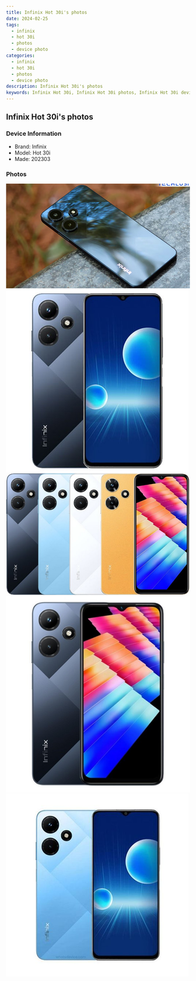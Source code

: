 ```yaml
---
title: Infinix Hot 30i's photos
date: 2024-02-25
tags: 
  - infinix
  - hot 30i
  - photos
  - device photo
categories: 
  - infinix
  - hot 30i
  - photos
  - device photo
description: Infinix Hot 30i's photos
keywords: Infinix Hot 30i, Infinix Hot 30i photos, Infinix Hot 30i device photo
---
```


## Infinix Hot 30i's photos

### Device Information

- Brand: Infinix
- Model: Hot 30i
- Made: 202303

### Photos

![/images/best-assets/devices/infinix/infinix-hot-30i/1.jpg](/images/best-assets/devices/infinix/infinix-hot-30i/1.jpg)
![/images/best-assets/devices/infinix/infinix-hot-30i/2.jpg](/images/best-assets/devices/infinix/infinix-hot-30i/2.jpg)
![/images/best-assets/devices/infinix/infinix-hot-30i/3.jpg](/images/best-assets/devices/infinix/infinix-hot-30i/3.jpg)
![/images/best-assets/devices/infinix/infinix-hot-30i/4.jpg](/images/best-assets/devices/infinix/infinix-hot-30i/4.jpg)
![/images/best-assets/devices/infinix/infinix-hot-30i/5.jpg](/images/best-assets/devices/infinix/infinix-hot-30i/5.jpg)
